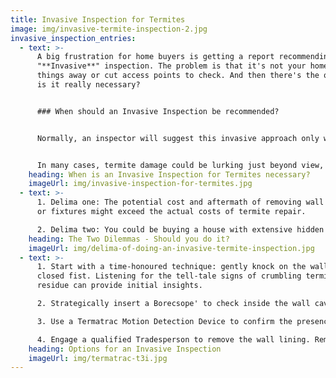 ```yaml
---
title: Invasive Inspection for Termites
image: img/invasive-termite-inspection-2.jpg
invasive_inspection_entries:
  - text: >-
      A big frustration for home buyers is getting a report recommending an
      "**Invasive**" inspection. The problem is that it's not your home to pull
      things away or cut access points to check. And then there's the question;
      is it really necessary?


      ### When should an Invasive Inspection be recommended?


      Normally, an inspector will suggest this invasive approach only when there's a strong suspicion of termite activity in a particular area. It shouldn’t be a generalized recommendation to absolve them of accountability. Instead, it should be grounded in specific observations.


      In many cases, termite damage could be lurking just beyond view, behind wall linings. Without direct visual access, it’s almost impossible to determine the severity of this damage.
    heading: When is an Invasive Inspection for Termites necessary?
    imageUrl: img/invasive-inspection-for-termites.jpg
  - text: >-
      1. Delima one: The potential cost and aftermath of removing wall linings
      or fixtures might exceed the actual costs of termite repair.

      2. Delima two: You could be buying a house with extensive hidden termite damage if you don't check.
    heading: The Two Dilemmas - Should you do it?
    imageUrl: img/delima-of-doing-an-invasive-termite-inspection.jpg
  - text: >-
      1. Start with a time-honoured technique: gently knock on the wall with a
      closed fist. Listening for the tell-tale signs of crumbling termite
      residue can provide initial insights.

      2. Strategically insert a Borecsope' to check inside the wall cavities that doesn't cause significant damage.

      3. Use a Termatrac Motion Detection Device to confirm the presence of live termites.

      4. Engage a qualified Tradesperson to remove the wall lining. Remember, you can only do this with the permission of the Seller.
    heading: Options for an Invasive Inspection
    imageUrl: img/termatrac-t3i.jpg
---
```

